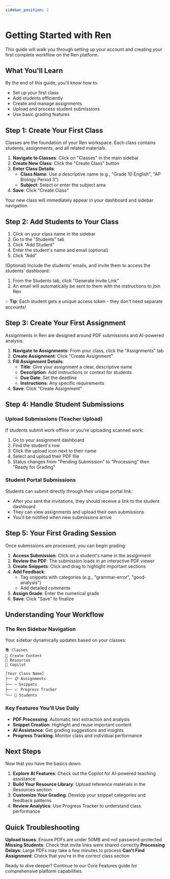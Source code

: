 ```yaml
---
sidebar_position: 2
---
```


# Getting Started with Ren

This guide will walk you through setting up your account and creating your first complete workflow on the Ren platform.

## What You'll Learn

By the end of this guide, you'll know how to:

-   Set up your first class
-   Add students efficiently
-   Create and manage assignments
-   Upload and process student submissions
-   Use basic grading features

## Step 1: Create Your First Class

Classes are the foundation of your Ren workspace. Each class contains students, assignments, and all related materials.

1. **Navigate to Classes**: Click on "Classes" in the main sidebar
2. **Create New Class**: Click the "Create Class" button
3. **Enter Class Details**:
    - **Class Name**: Use a descriptive name (e.g., "Grade 10 English", "AP Biology Period 3")
    - **Subject**: Select or enter the subject area
4. **Save**: Click "Create Class"

Your new class will immediately appear in your dashboard and sidebar navigation.

## Step 2: Add Students to Your Class

1. Click on your class name in the sidebar
2. Go to the "Students" tab
3. Click "Add Student"
4. Enter the student's name and email (optional)
5. Click "Add"

(Optional) Include the students' emails, and invite them to access the students' dashboard:

1. From the Students tab, click "Generate Invite Link"
2. An email will automatically be sent to them with the instructions to join Ren

💡 **Tip**: Each student gets a unique access token - they don't need separate accounts!

## Step 3: Create Your First Assignment

Assignments in Ren are designed around PDF submissions and AI-powered analysis.

1. **Navigate to Assignments**: From your class, click the "Assignments" tab
2. **Create Assignment**: Click "Create Assignment"
3. **Fill Assignment Details**:
    - **Title**: Give your assignment a clear, descriptive name
    - **Description**: Add instructions or context for students
    - **Due Date**: Set the deadline
    - **Instructions**: Any specific requirements
4. **Save**: Click "Create Assignment"

## Step 4: Handle Student Submissions

### Upload Submissions (Teacher Upload)

If students submit work offline or you're uploading scanned work:

1. Go to your assignment dashboard
2. Find the student's row
3. Click the upload icon next to their name
4. Select and upload their PDF file
5. Status changes from "Pending Submission" to "Processing" then "Ready for Grading"

### Student Portal Submissions

Students can submit directly through their unique portal link:

-   After you sent the invitations, they should receive a link to the student dashboard
-   They can view assignments and upload their own submissions
-   You'll be notified when new submissions arrive

## Step 5: Your First Grading Session

Once submissions are processed, you can begin grading:

1. **Access Submission**: Click on a student's name in the assignment
2. **Review the PDF**: The submission loads in an interactive PDF viewer
3. **Create Snippets**: Click and drag to highlight important sections
4. **Add Feedback**:
    - Tag snippets with categories (e.g., "grammar-error", "good-analysis")
    - Add detailed comments
5. **Assign Grade**: Enter the numerical grade
6. **Save**: Click "Save" to finalize

## Understanding Your Workflow

### The Ren Sidebar Navigation

Your sidebar dynamically updates based on your classes:

```
📚 Classes
📝 Create Content
📁 Resources
🤖 Copilot

[Your Class Name]
├── 📋 Assignments
├── ✂️ Snippets
├── 📈 Progress Tracker
└── 👥 Students
```

### Key Features You'll Use Daily

-   **PDF Processing**: Automatic text extraction and analysis
-   **Snippet Creation**: Highlight and reuse important content
-   **AI Assistance**: Get grading suggestions and insights
-   **Progress Tracking**: Monitor class and individual performance

## Next Steps

Now that you have the basics down:

1. **Explore AI Features**: Check out the Copilot for AI-powered teaching assistance
2. **Build Your Resource Library**: Upload reference materials in the Resources section
3. **Customize Your Grading**: Develop your snippet categories and feedback patterns
4. **Review Analytics**: Use Progress Tracker to understand class performance

## Quick Troubleshooting

**Upload Issues**: Ensure PDFs are under 50MB and not password-protected
**Missing Students**: Check that invite links were shared correctly
**Processing Delays**: Large PDFs may take a few minutes to process
**Can't Find Assignment**: Check that you're in the correct class section

Ready to dive deeper? Continue to our Core Features guide for comprehensive platform capabilities.
